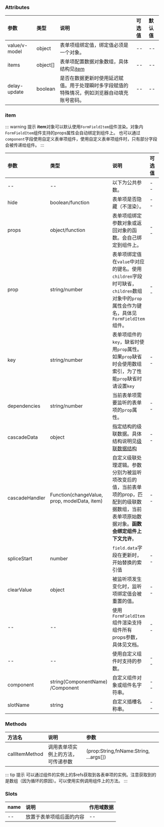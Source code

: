 ### Attributes

| 参数          | 类型     | 说明                                                                                         | 可选值 | 默认值 |
| :------------ | :------- | :------------------------------------------------------------------------------------------- | :----- | :----- |
| value/v-model | object   | 表单项组绑定值，绑定值必须是一个对象。                                                       | --     | --     |
| items         | object[] | 表单项配置数据对象数组，具体结构见[item](#item)                                              | --     | --     |
| delay-update  | boolean  | 是否在数据更新时使用延迟赋值。用于处理瞬时多字段赋值的特殊情况，例如浏览器自动填充账号密码。 | --     | --     |

### item

::: warning 提示
**item**对象可以默认使用`FormFieldItem`组件渲染。对象内`FormFieldItem`组件支持的props属性会自动绑定到组件上。
也可以通过`component`字段使用自定义表单项组件，使用自定义表单项组件时，只有部分字段会被传递给组件。
:::

| 参数           | 类型                                         | 说明                                                                                                                                             | 可选值 | 默认值    |
| :------------- | :------------------------------------------- | :----------------------------------------------------------------------------------------------------------------------------------------------- | :----- | :-------- |
| --             | --                                           | 以下为公共参数。                                                                                                                                 | --     | --        |
| hide           | boolean/function                             | 表单项是否隐藏（不渲染）。                                                                                                                       | --     | --        |
| props          | object/function                              | 表单项组绑定参数对象或返回对象的函数。会自己绑定到组件上。                                                                                       | --     | --        |
| prop           | string/number                                | 表单项绑定值在`value`中对应的键名。使用`children`字段时可缺省，`children`数组对象中的`prop`属性会作为键名，具体见`FormFieldItem`组件。           | --     | --        |
| key            | string/number                                | 表单项组件的`key`，缺省时使用`prop`属性。如果`prop`缺省时会使用数组索引，为了性能`prop`缺省时请设置`key`                                         | --     | --        |
| dependencies   | string/number                                | 当前表单项需要监听的表单项的`prop`属性。                                                                                                         | --     | --        |
| cascadeData    | object                                       | 指定结构的级联数据。具体结构说明见[级联数据结构](/wiki/data/#数据级联)                                                                           | --     | --        |
| cascadeHandler | Function(changeValue, prop, modelData, item) | 自定义级联处理逻辑。参数分别为被监听项改变后的值，当前表单项的prop，匹配到的级联数据数组，当前表单项原始数据对象。**函数会绑定组件上下文允许**。 | --     | --        |
| spliceStart    | number                                       | `field.data`字段在更新时，开始替换的索引值                                                                                                       | --     | 0         |
| clearValue     | object                                       | 被监听项发生变化时，监听项绑定值会被重置的值。                                                                                                   | --     | undefined |
| --             | --                                           | 使用`FormFieldItem`组件渲染支持组件所有props参数，具体见文档。                                                                                   | --     | --        |
| --             | --                                           | 使用自定义组件时支持的参数。                                                                                                                     | --     | --        |
| component      | string(ComponentName)<br/>/Component         | 自定义组件对象或组件名字符串。                                                                                                                   | --     | --        |
| slotName       | string                                       | 自定义插槽名称串。                                                                                                                               | --     | --        |

### Methods

| 方法名         | 说明                               | 参数                                   |
| :------------- | :--------------------------------- | :------------------------------------- |
| callItemMethod | 调用表单项实例上的方法，可传递参数 | (prop:String,fnName:String, ...args[]) |

::: tip 提示
可以通过组件的实例上的$refs获取到各表单项的实例。注意获取到的是数组（因为循环的原因）。可以使用实例调用组件上的方法。
:::

### Slots

| name | 说明                     | 作用域数据 |
| :--- | :----------------------- | :--------- |
| --   | 放置于表单项组后面的内容 | --         |

